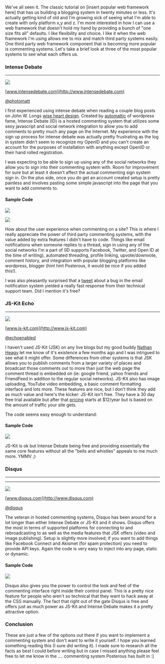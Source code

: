 We've all seen it. The classic tutorial on [insert popular web framework here]
that has us building a blogging system in twenty minutes or less. It's actually
getting kind of old and I'm growing sick of seeing what I'm able to create with
only platform x,y and z. I'm more interested in how I can use a web framework
that doesn't hold my hand by providing a bunch of "one size fits all" defaults.
I like flexibility and choice. I like it when the web framework I'm using allows
me to mix and match third party systems easily. One third party web framework
component that is becoming more popular is commenting systems. Let's take a
brief look at three of the most popular systems to see what each offers us.

### Intense Debate

****

![](../../../image/2010/02/6538176-media_httpfarm3static_zwrDw.png)

[www.intensedebate.com](http://www.intensedebate.com)

[@photomatt](http://twitter.com/photomatt)

I first experienced using intense debate when reading a couple blog posts on
John W. Longs [wise heart design](http://www.wiseheartdesign.com). Created by
[automattic](http://twitter.com/automattic) of wordpress fame, Intense Debate
(ID) is a hosted commenting system that utilizes some sexy javascript and social
network integration to allow you to add comments to pretty much any page on the
Internet. My experience with the sign up process for intense debate was actually
pretty frustrating as the log in system didn't seem to recognize my OpenID and
you can't create an account for the purposes of installation with anything
except OpenID or their hand rolled registration.

I was expecting to be able to sign up using any of the social networks they
allow you to sign into their commenting system with. Room for improvement for
sure but at least it doesn't affect the actual commenting sign system sign in.
On the plus side, once you do get an account created setup is pretty painless
and involves pasting some simple javascript into the page that you want to add
comments to.

#### Sample Code

![](../../../image/2010/02/6538431-media_httpfarm5static_keJjk.png)

![](../../../image/2010/02/6538432-media_httpfarm3static_EDxfH.png)

How about the user experience when commenting on a site? This is where I really
appreciate the power of third party commenting systems, with the value added by
extra features I didn't have to code. Things like email notifications when
someone replies to a thread, sign in using any of the social networks I'm a part
of (ID supports Facebook, Twitter, and Open ID at the time of writing),
automated threading, profile linking, upvote/downvote, comment history, and
integration with popular blogging platforms like wordpress, blogger (hint hint
Posterous, it would be nice if you added this!). 

I was also pleasantly surprised that a
[tweet](http://twitter.com/dmosher/status/8168838760) about a bug in the email
notification system yielded a really fast response from their technical support
team. Did I mention it's free?

### JS-Kit Echo

****

![](../../../image/2010/02/6538178-media_httpfarm3static_rBiqF.png)

[www.js-kit.com](http://www.js-kit.com)

[@echoenabled](http://twitter.com/echoenabled)

I haven't used JS-Kit (JSK) on any live blogs but my good buddy [Nathan
Heagy](http://www.twitter.com/nheagy) let me know of it's existence a few months
ago and I was intrigued to see what it might offer. Some differences from other
systems is that JSK allows you to publish comments from a larger variety of
places and broadcast those comments out to more than just the web page the
comment thread is embedded on (ie: google friend, yahoo friends and FriendFeed
in addition to the regular social networks). JS-Kit also has image uploading,
YouTube video embedding, a basic comment formatting interface and lots more.
These features are nice, but I don't think they add as much value and here's the
kicker: JS-Kit isn't free. They have a 30 day free trial available but after
that [pricing](http://js-kit.com/pricing/) starts at \$12/year but is based on
the amount of traffic your site gets.

The code seems easy enough to understand:

#### Sample Code

![](../../../image/2010/02/6538433-media_httpfarm5static_huuwm.png)

JS-Kit is ok but Intense Debate being free and providing essentially the same
core features without all the "bells and whistles" appeals to me much more. YMMV
;)

### Disqus

****

****

![](../../../image/2010/02/6538177-media_httpfarm3static_vHgyp.png)

[www.disqus.com](http://www.disqus.com)

[@disqus](http://twitter.com/disqus)

The veteran in hosted commenting systems, Disqus has been around for a lot
longer than either Intense Debate or JS-Kit and it shows. Disqus offers the most
in terms of supported platforms for connecting to and rebroadcasting to as well
as the media features that JSK offers (video and image publishing). Setup is
slightly more involved; if you want to add things like Facebook Connect and
Akismet (for spam protection) you need to provide API keys. Again the code is
very easy to inject into any page, static or dynamic.

#### Sample Code

![](../../../image/2010/02/6538434-media_httpfarm5static_jiFnk.png)

Disqus also gives you the power to control the look and feel of the commenting
interface right inside their control panel. This is a pretty nice feature for
people who aren't so technical that they want to hack away at the CSS manually.
The fact that right out of the gate Disqus is free and offers just as much power
as JS-Kit and Intense Debate makes it a pretty attractive option.

### Conclusion

These are just a few of the options out there if you want to implement a
commenting system and don't want to write it yourself. I hope you learned
something reading this (I sure did writing it). I made sure to research all the
facts as best I could before writing but in case I missed anything please feel
free to let me know in the .... commenting system Posterous has built in :]
